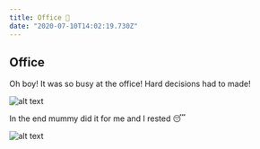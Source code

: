```yaml
---
title: Office 💼
date: "2020-07-10T14:02:19.730Z"
---
```


## Office

Oh boy! It was so busy at the office! Hard decisions had to made!

![alt text](/images/blog/office/office001.webp "Pug in front of a computer.")

In the end mummy did it for me and I rested 😴

![alt text](/images/blog/office/office002.webp "Pug is sleeping.")
